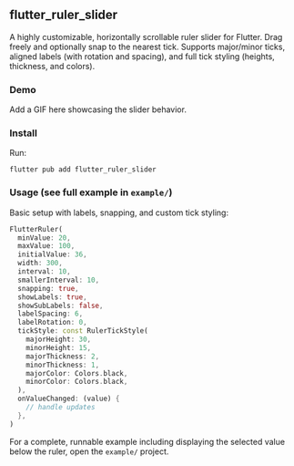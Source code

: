 ## flutter_ruler_slider

A highly customizable, horizontally scrollable ruler slider for Flutter. Drag freely and optionally snap to the nearest tick. Supports major/minor ticks, aligned labels (with rotation and spacing), and full tick styling (heights, thickness, and colors).

### Demo
Add a GIF here showcasing the slider behavior.

### Install
Run:

```
flutter pub add flutter_ruler_slider
```

### Usage (see full example in `example/`)
Basic setup with labels, snapping, and custom tick styling:

```dart
FlutterRuler(
  minValue: 20,
  maxValue: 100,
  initialValue: 36,
  width: 300,
  interval: 10,
  smallerInterval: 10,
  snapping: true,
  showLabels: true,
  showSubLabels: false,
  labelSpacing: 6,
  labelRotation: 0,
  tickStyle: const RulerTickStyle(
    majorHeight: 30,
    minorHeight: 15,
    majorThickness: 2,
    minorThickness: 1,
    majorColor: Colors.black,
    minorColor: Colors.black,
  ),
  onValueChanged: (value) {
    // handle updates
  },
)
```

For a complete, runnable example including displaying the selected value below the ruler, open the `example/` project.
